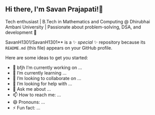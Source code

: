 ## Hi there,  I'm Savan Prajapati!👋

Tech enthusiast | B.Tech in Mathematics and Computing @ Dhirubhai Ambani University | Passionate about problem-solving, DSA, and development 🚀

SavanH1301/SavanH1301** is a ✨ _special_ ✨ repository because its `README.md` (this file) appears on your GitHub profile.


Here are some ideas to get you started:

- 🔭 bfjh I’m currently working on ...
- 🌱 I’m currently learning ...
- 👯 I’m looking to collaborate on ...
- 🤔 I’m looking for help with ...
- 💬 Ask me about ...
- 📫 How to reach me: ...
- 😄 Pronouns: ...
- ⚡ Fun fact: ...

